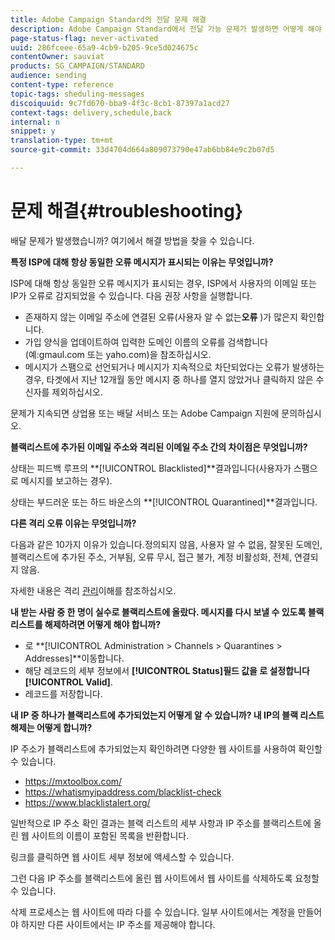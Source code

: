 ```yaml
---
title: Adobe Campaign Standard의 전달 문제 해결
description: Adobe Campaign Standard에서 전달 가능 문제가 발생하면 어떻게 해야 하는지 살펴보십시오.
page-status-flag: never-activated
uuid: 286fceee-65a9-4cb9-b205-9ce5d024675c
contentOwner: sauviat
products: SG_CAMPAIGN/STANDARD
audience: sending
content-type: reference
topic-tags: sheduling-messages
discoiquuid: 9c7fd670-bba9-4f3c-8cb1-87397a1acd27
context-tags: delivery,schedule,back
internal: n
snippet: y
translation-type: tm+mt
source-git-commit: 33d4704d664a809073790e47ab6bb84e9c2b07d5

---
```



# 문제 해결{#troubleshooting}

배달 문제가 발생했습니까? 여기에서 해결 방법을 찾을 수 있습니다.

**특정 ISP에 대해 항상 동일한 오류 메시지가 표시되는 이유는 무엇입니까?**

ISP에 대해 항상 동일한 오류 메시지가 표시되는 경우, ISP에서 사용자의 이메일 또는 IP가 오류로 감지되었을 수 있습니다. 다음 권장 사항을 실행합니다.
* 존재하지 않는 이메일 주소에 연결된 오류(사용자 알 수 없는&#x200B;**오류** )가 많은지 확인합니다.
* 가입 양식을 업데이트하여 입력한 도메인 이름의 오류를 검색합니다(예:gmaul.com 또는 yaho.com)을 참조하십시오.
* 메시지가 스팸으로 선언되거나 메시지가 지속적으로 차단되었다는 오류가 발생하는 경우, 타겟에서 지난 12개월 동안 메시지 중 하나를 열지 않았거나 클릭하지 않은 수신자를 제외하십시오.

문제가 지속되면 상업용 또는 배달 서비스 또는 Adobe Campaign 지원에 문의하십시오.

**블랙리스트에 추가된 이메일 주소와 격리된 이메일 주소 간의 차이점은 무엇입니까?**

상태는 피드백 루프의 **[!UICONTROL Blacklisted]**결과입니다(사용자가 스팸으로 메시지를 보고하는 경우).

상태는 부드러운 또는 하드 바운스의 **[!UICONTROL Quarantined]**결과입니다.

**다른 격리 오류 이유는 무엇입니까?**

다음과 같은 10가지 이유가 있습니다.정의되지 않음, 사용자 알 수 없음, 잘못된 도메인, 블랙리스트에 추가된 주소, 거부됨, 오류 무시, 접근 불가, 계정 비활성화, 전체, 연결되지 않음.

자세한 내용은 격리 [관리](../../sending/using/understanding-quarantine-management.md)이해를 참조하십시오.

**내 받는 사람 중 한 명이 실수로 블랙리스트에 올랐다. 메시지를 다시 보낼 수 있도록 블랙리스트를 해제하려면 어떻게 해야 합니까?**

* 로 **[!UICONTROL Administration > Channels > Quarantines > Addresses]**이동합니다.
* 해당 레코드의 세부 정보에서 **[!UICONTROL Status]**필드 값을 로 설정합니다**[!UICONTROL Valid]**.
* 레코드를 저장합니다.

**내 IP 중 하나가 블랙리스트에 추가되었는지 어떻게 알 수 있습니까? 내 IP의 블랙 리스트 해제는 어떻게 합니까?**

IP 주소가 블랙리스트에 추가되었는지 확인하려면 다양한 웹 사이트를 사용하여 확인할 수 있습니다.
* https://mxtoolbox.com/
* https://whatismyipaddress.com/blacklist-check
* https://www.blacklistalert.org/

일반적으로 IP 주소 확인 결과는 블랙 리스트의 세부 사항과 IP 주소를 블랙리스트에 올린 웹 사이트의 이름이 포함된 목록을 반환합니다.

링크를 클릭하면 웹 사이트 세부 정보에 액세스할 수 있습니다.

그런 다음 IP 주소를 블랙리스트에 올린 웹 사이트에서 웹 사이트를 삭제하도록 요청할 수 있습니다.

삭제 프로세스는 웹 사이트에 따라 다를 수 있습니다. 일부 사이트에서는 계정을 만들어야 하지만 다른 사이트에서는 IP 주소를 제공해야 합니다.
